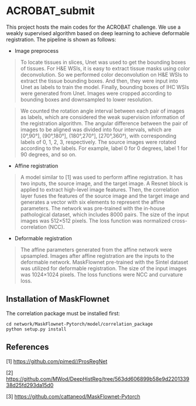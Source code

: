 # ACROBAT_submit
This project hosts the main codes for the ACROBAT challenge. We use a weakly supervised algorithm based on deep learning to achieve deformable registration. The pipeline is shown as follows:
* Image preprocess

>To locate tissues in slices, Unet was used to get the bounding boxes of tissues. For H&E WSIs, it is easy to extract tissue masks using color deconvolution. So we performed color deconvolution on H&E WSIs to extract the tissue bounding boxes. And then, they were input into Unet as labels to
 train the model. Finally, bounding boxes of IHC WSIs were generated from Unet. Images were cropped according to bounding boxes and downsampled to lower resolution.
 
>We counted the rotation angle interval between each pair of images as labels, which are considered the weak supervision information of the registration algorithm. The angular difference between the pair of images to be aligned was divided into four intervals, which are [0°,90°], (90°,180°], (180°,270°], [270°,360°), with corresponding labels of 0, 1, 2, 3, respectively. The source images were rotated according to the labels. For example, label 0 for 0 degrees, label 1 for  90 degrees, and so on. 

* Affine registration

>A model similar to [1] was used to perform affine registration. It has two inputs, the source image, and the target image. A Resnet block is applied to extract high-level image features. Then, the correlation layer fuses the features of the source image and the target image and generates a vector with six elements to represent the affine parameters. The network was pre-trained with the in-house pathological dataset, which includes 8000 pairs. The size of the input images was 512×512 pixels. The loss function was normalized cross-correlation (NCC).

* Deformable registration

>The affine parameters generated from the affine network were upsampled. Images after affine registration are the inputs to the deformable network. MaskFlownet pre-trained with the Sintel dataset was utilized for deformable registration. The size of the input images was 1024×1024 pixels. The loss functions were NCC and curvature loss.

## Installation of MaskFlownet
The correlation package must be installed first:
```
cd network/MaskFlownet-Pytorch/model/correlation_package
python setup.py install
```
## References

[1] https://github.com/pimed//ProsRegNet

[2] https://github.com/MWod/DeepHistReg/tree/563dd606899b58e9d220133938d25fd293da15d0

[3] https://github.com/cattaneod/MaskFlownet-Pytorch


 
